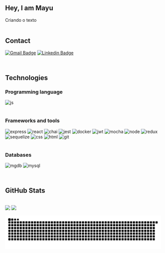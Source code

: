 ## Hey, I am Mayu

<div align="justfy">
  Criando o texto
</div>

<br>

## Contact

[![Gmail Badge](https://img.shields.io/badge/satorimayu@gmail.com-D14836?style=for-the-badge&logo=gmail&logoColor=white)](mailto:satorimayu@gmail.com)
[![Linkedin Badge](https://img.shields.io/badge/mayusatori-0077B5?style=for-the-badge&logo=linkedin&logoColor=white)](https://www.linkedin.com/in/mayusatori/)

<br>

## Technologies


### Programming language

<div style="display: inline_block">

<img alt="js" src="https://img.shields.io/badge/JavaScript-323330?style=for-the-badge&logo=javascript&logoColor=F7DF1E" />

</div><br>

### Frameworks and tools

<div style="display: inline_block">

<img alt="express" src="https://img.shields.io/badge/Express.js-000000?style=for-the-badge&logo=express&logoColor=white" /> 
<img alt="react" src="https://img.shields.io/badge/React-20232A?style=for-the-badge&logo=react&logoColor=61DAFB" />
<img alt="chai" src="https://img.shields.io/badge/chai-A30701?style=for-the-badge&logo=chai&logoColor=white" />
<img alt="jest" src="https://img.shields.io/badge/Jest-C21325?style=for-the-badge&logo=jest&logoColor=white" />
<img alt="docker" src="https://img.shields.io/badge/Docker-2CA5E0?style=for-the-badge&logo=docker&logoColor=white" />
<img alt="jwt" src="https://img.shields.io/badge/JWT-000000?style=for-the-badge&logo=JSON%20web%20tokens&logoColor=white" />
<img alt="mocha" src="https://img.shields.io/badge/Mocha-8D6748?style=for-the-badge&logo=Mocha&logoColor=white" />
<img alt="node" src="https://img.shields.io/badge/Node.js-339933?style=for-the-badge&logo=nodedotjs&logoColor=white"/>
<image alt="redux" src="https://img.shields.io/badge/Redux-593D88?style=for-the-badge&logo=redux&logoColor=white" />
<img alt="sequelize" src="https://img.shields.io/badge/Sequelize-52B0E7?style=for-the-badge&logo=Sequelize&logoColor=white" />
<img alt="css" src="https://img.shields.io/badge/CSS3-1572B6?style=for-the-badge&logo=css3&logoColor=white" />
<img alt="html" src="https://img.shields.io/badge/HTML5-E34F26?style=for-the-badge&logo=html5&logoColor=white" />
<img alt="git" src="https://img.shields.io/badge/GIT-E44C30?style=for-the-badge&logo=git&logoColor=white" />

</div><br>


### Databases

<div style="display: inline_block">

<img alt="mgdb" src="https://img.shields.io/badge/MongoDB-4EA94B?style=for-the-badge&logo=mongodb&logoColor=white" /> <img alt="mysql" src="https://img.shields.io/badge/MySQL-005C84?style=for-the-badge&logo=mysql&logoColor=white" />

</div><br>

## GitHub Stats

<br>
<div style="display: inline_block">
  <img height="180em" src="https://github-readme-stats.vercel.app/api?username=mayusatori&show_icons=true&theme=tokyonight&include_all_commits=true&count_private=true&hide_border=true"/> <img height="180em" src="https://github-readme-stats.vercel.app/api/top-langs/?username=mayusatori&layout=compact&langs_count=7&theme=tokyonight&hide_border=true"/>
</div>

![Snake animation](https://github.com/mayusatori/mayusatori/blob/output/github-contribution-grid-snake.svg)
